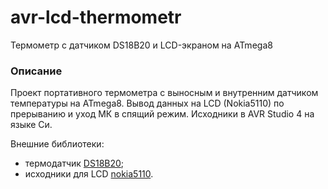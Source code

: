 # avr-lcd-thermometr
Термометр с датчиком DS18B20 и LCD-экраном на ATmega8

### Описание
Проект портативного термометра с выносным и внутренним датчиком температуры на ATmega8. Вывод данных на LCD (Nokia5110) по прерыванию и уход МК в спящий режим. Исходники в AVR Studio 4 на языке Си.
 
Внешние библиотеки:
- термодатчик [DS18B20](https://github.com/positronic57/DS18S20Library);
- исходники для LCD [nokia5110](http://4a4ik.blogspot.com/2014/07/nokia-5110-lcd.html).
